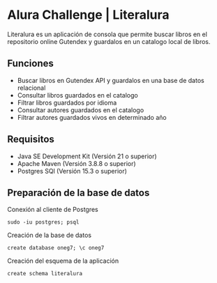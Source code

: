# Alura Challenge | Literalura

Literalura es un aplicación de consola que permite buscar libros en el repositorio online Gutendex y guardalos en un catalogo local de libros.

## Funciones

- Buscar libros en Gutendex API y guardalos en una base de datos relacional
- Consultar libros guardados en el catalogo
- Filtrar libros guardados por idioma
- Consultar autores guardados en el catalogo
- Filtrar autores guardados vivos en determinado año

## Requisitos 

- Java SE Development Kit (Versión 21 o superior)
- Apache Maven (Versión 3.8.8 o superior)
- Postgres SQl (Versión 15.3 o superior)

## Preparación de la base de datos

Conexión al cliente de Postgres

`sudo -iu postgres; psql`

Creación de la base de datos

`create database oneg7; \c oneg7`

Creación del esquema de la aplicación

`create schema literalura`
